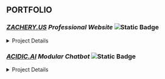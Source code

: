 ## PORTFOLIO
### [***ZACHERY.US***](https://zachery.us/) *Professional Website*   ![Static Badge](https://img.shields.io/badge/READY%20TO%20SHIP-%23022112?style=flat&label=!&labelColor=%23009C12&color=%2300570A)


<details>
  <summary>Project Details</summary>

inside- 


</details>

### [***ACIDIC.AI***](https://acidic.ai/) *Modular Chatbot* ![Static Badge](https://img.shields.io/badge/NEEDS%20WORK-%23022112?style=flat&label=!&labelColor=%239C9900&color=%23636200)


<details>
  <summary>Project Details</summary>

inside

</details>

